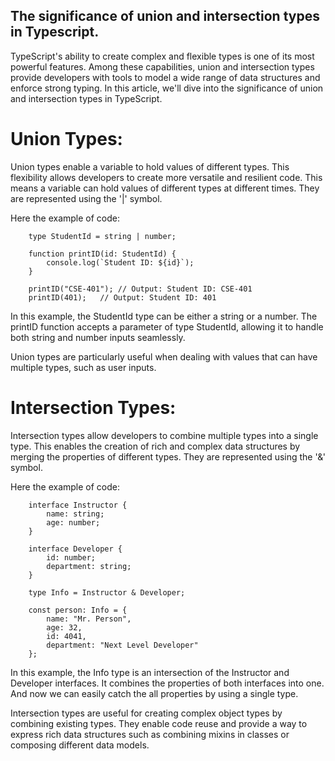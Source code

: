 ## The significance of union and intersection types in Typescript.

TypeScript's ability to create complex and flexible types is one of its most powerful features. Among these capabilities, union and intersection types provide developers with tools to model a wide range of data structures and enforce strong typing. In this article, we'll dive into the significance of union and intersection types in TypeScript.

# Union Types:
Union types enable a variable to hold values of different types. This flexibility allows developers to create more versatile and resilient code. This means a variable can hold values of different types at different times. They are represented using the '|' symbol.


Here the example of code: 

        type StudentId = string | number;

        function printID(id: StudentId) {
            console.log(`Student ID: ${id}`);
        }

        printID("CSE-401"); // Output: Student ID: CSE-401
        printID(401);   // Output: Student ID: 401

In this example, the StudentId type can be either a string or a number. The printID function accepts a parameter of type StudentId, allowing it to handle both string and number inputs seamlessly.

Union types are particularly useful when dealing with values that can have multiple types, such as user inputs.

# Intersection Types:
Intersection types allow developers to combine multiple types into a single type. This enables the creation of rich and complex data structures by merging the properties of different types. They are represented using the '&' symbol.


Here the example of code: 

        interface Instructor {
            name: string;
            age: number;
        }

        interface Developer {
            id: number;
            department: string;
        }

        type Info = Instructor & Developer;

        const person: Info = {
            name: "Mr. Person",
            age: 32,
            id: 4041,
            department: "Next Level Developer"
        };

In this example, the Info type is an intersection of the Instructor and Developer interfaces. It combines the properties of both interfaces into one. And now we can easily catch the all properties by using a single type.

Intersection types are useful for creating complex object types by combining existing types. They enable code reuse and provide a way to express rich data structures such as combining mixins in classes or composing different data models.